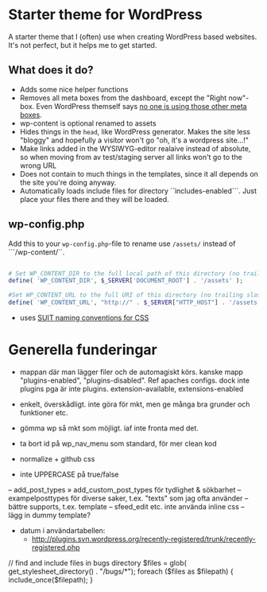 # Starter theme for WordPress

A starter theme that I (often) use when creating WordPress based websites. It's not perfect, but it helps me to get started.


## What does it do?

- Adds some nice helper functions
- Removes all meta boxes from the dashboard, except the "Right now"-box. Even WordPress themself says [no one is using those other meta boxes](http://make.wordpress.org/ui/2013/08/21/3-8-dashboard-plugin/).
- wp-content is optional renamed to assets
- Hides things in the ```head```, like WordPress generator. Makes the site less "bloggy" and hopefully a visitor won't go "oh, it's a wordpress site...!"
- Make links added in the WYSIWYG-editor realaive instead of absolute, so when moving from av test/staging server all links won't go to the wrong URL
- Does not contain to much things in the templates, since it all depends on the site you're doing anyway.
- Automatically loads include files for directory ``ìncludes-enabled```. Just place your files there and they will be loaded.

## wp-config.php

Add this to your ```wp-config.php```-file to rename use ```/assets/``` instead of ```/wp-content/``.

```php

# Set WP_CONTENT_DIR to the full local path of this directory (no trailing slash), e.g.
define( 'WP_CONTENT_DIR', $_SERVER['DOCUMENT_ROOT'] . '/assets' );

#Set WP_CONTENT_URL to the full URI of this directory (no trailing slash), e.g.
define( 'WP_CONTENT_URL', "http://" . $_SERVER["HTTP_HOST"] . '/assets');

```

- uses [SUIT naming conventions for CSS](https://github.com/suitcss/suit/blob/master/doc/components.md)


# Generella funderingar

- mappan där man lägger filer och de automagiskt körs. kanske mapp "plugins-enabled", "plugins-disabled". Ref apaches configs. dock inte plugins pga är inte plugins. extension-available, extensions-enabled
- enkelt, överskådligt. inte göra för mkt, men ge många bra grunder och funktioner etc.
- gömma wp så mkt som möjligt. iaf inte fronta med det.

- ta bort id på wp_nav_menu som standard, för mer clean kod
- normalize + github css
- inte UPPERCASE på true/false

– add_post_types » add_custom_post_types för tydlighet & sökbarhet
– exampelposttypes för diverse saker, t.ex. "texts" som jag ofta använder
    – bättre supports, t.ex. template
– sfeed_edit etc. inte använda inline css
– lägg in dummy template?

- datum i användartabellen:
    - http://plugins.svn.wordpress.org/recently-registered/trunk/recently-registered.php


// find and include files in bugs directory
$files = glob( get_stylesheet_directory() . "/bugs/*");
foreach ($files as $filepath) {
	include_once($filepath);
}
